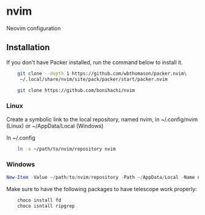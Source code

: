 # nvim
Neovim configuration

## Installation

If you don't have Packer installed, run the command below to install it.

```bash
    git clone --depth 1 https://github.com/wbthomason/packer.nvim\
     ~/.local/share/nvim/site/pack/packer/start/packer.nvim
```

```bash
    git clone https://github.com/bonihachi/nvim
```

### Linux

Create a symbolic link to the local repository, named nvim, in ~/.config/nvim (Linux) or ~/AppData/Local (Windows)

In ~/.config
```bash
    ln -s ~/path/to/nvim/repository nvim
```

### Windows

```powershell
New-Item -Value ~/path/to/nvim/repository -Path ~/AppData/Local -Name nvim -ItemType SymbolicLink
```

Make sure to have the following packages to have telescope work properly:

```powershell
    choco install fd
    choco isntall ripgrep
```
